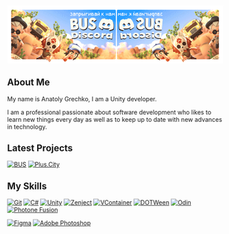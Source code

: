 <p align="center" width="100%">
    <img src="/assets/Banner_final1.gif"> 
</p>

## About Me

My name is Anatoly Grechko, I am a Unity developer.

I am a professional passionate about software development who likes to learn new things every day as well as to keep up to date with new advances in technology.

## Latest Projects

[![BUS](https://img.shields.io/badge/-BUS-090909?style=for-the-badge&logo=steam&logoColor=white)](https://store.steampowered.com/app/2852700/BUS_Bro_u_Survived/?target="_blank")
[![Plus.City](https://img.shields.io/badge/-Plus.City-090909?style=for-the-badge&logo=GooglePlay&logoColor=white)](https://play.google.com/store/apps/details?id=com.yandex.mobile.plus.game.city&hl=ru&gl=US&pli=1?target="_blank")

## My Skills

[![Git](https://img.shields.io/badge/git-%23F05033.svg?style=for-the-badge&logo=git&logoColor=white)](https://git-scm.com/)
[![C#](https://img.shields.io/badge/c%23-%23239120.svg?style=for-the-badge&logo=csharp&logoColor=white)](https://dotnet.microsoft.com/en-us/languages/csharp) 
[![Unity](https://img.shields.io/badge/unity-gray.svg?style=for-the-badge&logo=unity&logoColor=white)](https://unity.com/)
[![Zenject](https://img.shields.io/badge/Zenject-blue?style=for-the-badge&logo=zenject&logoColor=white)](https://github.com/modesttree/Zenject)
[![VContainer](https://img.shields.io/badge/VContainer-brown?style=for-the-badge&logo=zenject&logoColor=white)](https://github.com/hadashiA/VContainer)
[![DOTWeen](https://img.shields.io/badge/DOTWeen-purple?style=for-the-badge&logo=dotween&logoColor=white)](https://dotween.demigiant.com/)
[![Odin](https://img.shields.io/badge/Odin-yellow?style=for-the-badge&logo=odin&logoColor=white)](https://odininspector.com/)
[![Photone Fusion](https://img.shields.io/badge/Fusion-indigo?style=for-the-badge&logo=fusion&logoColor=white)](https://www.photonengine.com/Fusion)

[![Figma](https://img.shields.io/badge/figma-%2331A8FF.svg?style=for-the-badge&logo=figma&logoColor=white)](https://www.figma.com/)
[![Adobe Photoshop](https://img.shields.io/badge/adobe%20photoshop-brown.svg?style=for-the-badge&logo=adobe%20photoshop&logoColor=white)](https://www.adobe.com/products/photoshop.html)
